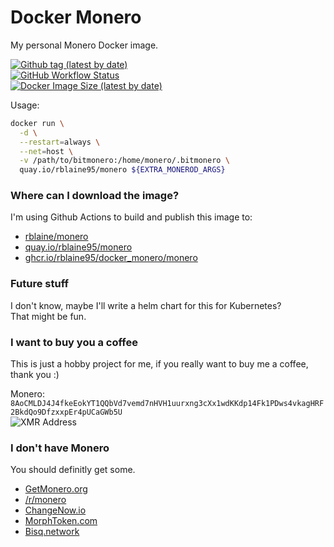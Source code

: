 # Docker Monero
My personal Monero Docker image.  

[![Github tag (latest by date)](https://img.shields.io/github/v/tag/rblaine95/docker_monero "Github tag (latest by date)")](https://github.com/rblaine95/docker_monero/tags)  
[![GitHub Workflow Status](https://img.shields.io/github/workflow/status/rblaine95/docker_monero/Docker)](https://github.com/rblaine95/docker_monero/actions?query=workflow%3ADocker)  
[![Docker Image Size (latest by date)](https://img.shields.io/docker/image-size/rblaine/monero "Docker Image Size (latest by date)")](https://hub.docker.com/r/rblaine/monero)

Usage:
```sh
docker run \
  -d \
  --restart=always \
  --net=host \
  -v /path/to/bitmonero:/home/monero/.bitmonero \
  quay.io/rblaine95/monero ${EXTRA_MONEROD_ARGS}
```

### Where can I download the image?
I'm using Github Actions to build and publish this image to:
* [rblaine/monero](https://hub.docker.com/r/rblaine/monero)
* [quay.io/rblaine95/monero](https://quay.io/repository/rblaine95/monero)
* [ghcr.io/rblaine95/docker_monero/monero](https://ghcr.io/rblaine95/docker_monero/monero)

### Future stuff
I don't know, maybe I'll write a helm chart for this for Kubernetes?  
That might be fun.

### I want to buy you a coffee
This is just a hobby project for me, if you really want to buy me a coffee, thank you :)  

Monero: `8AoCMLDJ4J4fkeEokYT1QQbVd7vemd7nHVH1uurxng3cXx1wdKKdp14Fk1PDws4vkagHRF2BkdQo9DfzxxpEr4pUCaGWb5U`  
![XMR Address](https://api.qrserver.com/v1/create-qr-code/?data=8AoCMLDJ4J4fkeEokYT1QQbVd7vemd7nHVH1uurxng3cXx1wdKKdp14Fk1PDws4vkagHRF2BkdQo9DfzxxpEr4pUCaGWb5U&amp;size=150x150 "8AoCMLDJ4J4fkeEokYT1QQbVd7vemd7nHVH1uurxng3cXx1wdKKdp14Fk1PDws4vkagHRF2BkdQo9DfzxxpEr4pUCaGWb5U")

### I don't have Monero
You should definitly get some.  
* [GetMonero.org](https://www.getmonero.org/)
* [/r/monero](https://www.reddit.com/r/monero)  
* [ChangeNow.io](https://changenow.io/)
* [MorphToken.com](https://www.morphtoken.com/)
* [Bisq.network](https://bisq.network/)
